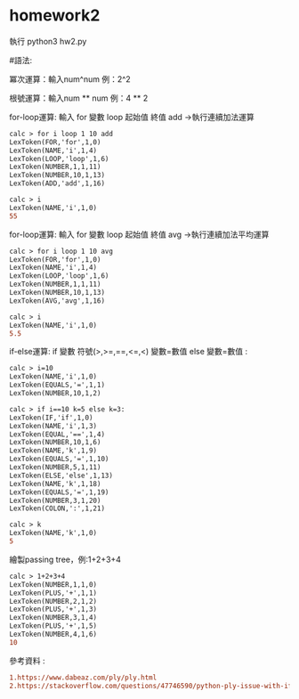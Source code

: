 # homework2

執行 python3 hw2.py


#語法:

冪次運算：輸入num^num  例：2^2

根號運算：輸入num ** num 例：4 ** 2

for-loop運算: 輸入 for 變數 loop 起始值 終值 add ->執行連續加法運算
```diff
calc > for i loop 1 10 add
LexToken(FOR,'for',1,0)
LexToken(NAME,'i',1,4)
LexToken(LOOP,'loop',1,6)
LexToken(NUMBER,1,1,11)
LexToken(NUMBER,10,1,13)
LexToken(ADD,'add',1,16)

calc > i
LexToken(NAME,'i',1,0)
55
``` 
for-loop運算: 輸入 for 變數 loop 起始值 終值 avg ->執行連續加法平均運算
```diff
calc > for i loop 1 10 avg
LexToken(FOR,'for',1,0)
LexToken(NAME,'i',1,4)
LexToken(LOOP,'loop',1,6)
LexToken(NUMBER,1,1,11)
LexToken(NUMBER,10,1,13)
LexToken(AVG,'avg',1,16)

calc > i
LexToken(NAME,'i',1,0)
5.5
```
if-else運算: if 變數 符號(>,>=,==,<=,<) 變數=數值 else 變數=數值 : 
```diff
calc > i=10
LexToken(NAME,'i',1,0)
LexToken(EQUALS,'=',1,1)
LexToken(NUMBER,10,1,2)

calc > if i==10 k=5 else k=3:
LexToken(IF,'if',1,0)
LexToken(NAME,'i',1,3)
LexToken(EQUAL,'==',1,4)
LexToken(NUMBER,10,1,6)
LexToken(NAME,'k',1,9)
LexToken(EQUALS,'=',1,10)
LexToken(NUMBER,5,1,11)
LexToken(ELSE,'else',1,13)
LexToken(NAME,'k',1,18)
LexToken(EQUALS,'=',1,19)
LexToken(NUMBER,3,1,20)
LexToken(COLON,':',1,21)

calc > k
LexToken(NAME,'k',1,0)
5
```

繪製passing tree，例:1+2+3+4
```diff
calc > 1+2+3+4
LexToken(NUMBER,1,1,0)
LexToken(PLUS,'+',1,1)
LexToken(NUMBER,2,1,2)
LexToken(PLUS,'+',1,3)
LexToken(NUMBER,3,1,4)
LexToken(PLUS,'+',1,5)
LexToken(NUMBER,4,1,6)
10
```


參考資料 : 
```diff
1.https://www.dabeaz.com/ply/ply.html
2.https://stackoverflow.com/questions/47746590/python-ply-issue-with-if-else-and-while-statements
```
